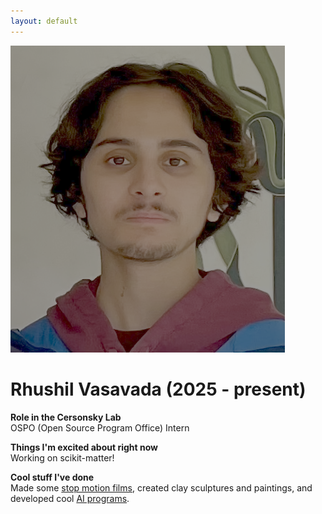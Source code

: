 ```yaml
---
layout: default
---
```


<head>
<style>
.profile-container {
 display: flex;
 flex-direction: row;
 flex-wrap: wrap;
 justify-content: center;
 align-items: center;
 gap: 15px 15px;
 max-width: 100%;
 margin-left: auto;
 margin-right: auto;
 margin-top: 20px;
 margin-bottom: 20px;
}
.extra {
 object-fit: cover;
 text-align: center;
 max-width: 20em;
 max-height: 24em;
}
.profile {
 width: 32em;
 height: 32em;
 object-fit: cover;
}

@media print, screen and (max-width: 720px) {
 .profile {
  width: 100%;
 }
}

</style>
</head>

<!-- Replace `example_student` with your name -->
<img src="/assets/img/rhushil_vasavada.png" alt="Placeholder Image" class="center" style="max-width: 100%">

<!-- Replace `Example Student` with your name and include your start date-->
# **Rhushil Vasavada (2025 - present)**

<!-- Choose your title -- feel free to be professionally silly -->
**Role in the Cersonsky Lab**\
OSPO (Open Source Program Office) Intern

<!-- Name at least one research topic amongst this list -->
**Things I'm excited about right now**\
Working on scikit-matter!

<!-- Ultimately, we'll use this section to
     include papers and talks, and contributions
     But for now put whatever you want -->
**Cool stuff I've done**\
Made some [stop motion films](https://www.youtube.com/@rhushil), created clay sculptures and paintings, and developed cool [AI programs](https://github.com/rvasav26).

<!-- If you have photos you would like to exhibit,
     save them as `/assets/member_images/your_name_photo_#.png`
     and replace example_student below -->

